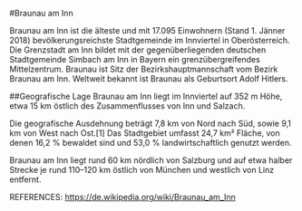 ﻿#Braunau am Inn 

Braunau am Inn ist die älteste und mit 17.095 Einwohnern (Stand 1. Jänner 2018) bevölkerungsreichste Stadtgemeinde im Innviertel in Oberösterreich. Die Grenzstadt am Inn bildet mit der gegenüberliegenden deutschen Stadtgemeinde Simbach am Inn in Bayern ein grenzübergreifendes Mittelzentrum. Braunau ist Sitz der Bezirkshauptmannschaft vom Bezirk Braunau am Inn. Weltweit bekannt ist Braunau als Geburtsort Adolf Hitlers.

##Geografische Lage
Braunau am Inn liegt im Innviertel auf 352 m Höhe, etwa 15 km östlich des Zusammenflusses von Inn und Salzach.

Die geografische Ausdehnung beträgt 7,8 km von Nord nach Süd, sowie 9,1 km von West nach Ost.[1] Das Stadtgebiet umfasst 24,7 km² Fläche, von denen 16,2 % bewaldet sind und 53,0 % landwirtschaftlich genutzt werden.

Braunau am Inn liegt rund 60 km nördlich von Salzburg und auf etwa halber Strecke je rund 110–120 km östlich von München und westlich von Linz entfernt.

REFERENCES: https://de.wikipedia.org/wiki/Braunau_am_Inn
